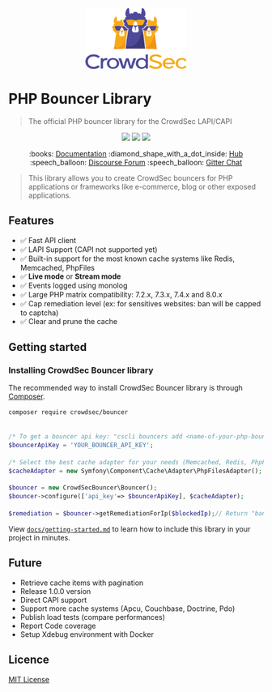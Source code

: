 <p align="center">
<img src="https://raw.githubusercontent.com/crowdsecurity/crowdsec/master/docs/assets/images/crowdsec_logo.png" alt="CrowdSec" title="CrowdSec" width="200" height="120"/>
</p>

# PHP Bouncer Library

> The official PHP bouncer library for the CrowdSec LAPI/CAPI

<p align="center">
<img src="https://img.shields.io/github/workflow/status/crowdsecurity/php-cs-bouncer/tests/main">
<img src="https://img.shields.io/github/license/crowdsecurity/php-cs-bouncer">
<img src="https://img.shields.io/github/v/release/crowdsecurity/php-cs-bouncer?include_prereleases">
</p>

<p align="center">
:books: <a href="https://doc.crowdsec.net">Documentation</a>
:diamond_shape_with_a_dot_inside: <a href="https://hub.crowdsec.net">Hub</a>
:speech_balloon: <a href="https://discourse.crowdsec.net">Discourse Forum</a>
:speech_balloon: <a href="https://gitter.im/crowdsec-project/community?utm_source=share-link&utm_medium=link&utm_campaign=share-link">Gitter Chat</a>
</p>

> This library allows you to create CrowdSec bouncers for PHP applications or frameworks like e-commerce, blog or other exposed applications.

## Features

- ✅ Fast API client
- ✅ LAPI Support (CAPI not supported yet)
- ✅ Built-in support for the most known cache systems like Redis, Memcached, PhpFiles
- ✅ **Live mode** or **Stream mode**
- ✅ Events logged using monolog
- ✅ Large PHP matrix compatibility: 7.2.x, 7.3.x, 7.4.x and 8.0.x
- ✅ Cap remediation level (ex: for sensitives websites: ban will be capped to captcha)
- ✅ Clear and prune the cache
## Getting started

### Installing CrowdSec Bouncer library

The recommended way to install CrowdSec Bouncer library is through [Composer](https://getcomposer.org/).

```bash
composer require crowdsec/bouncer
```

```php

/* To get a bouncer api key: "cscli bouncers add <name-of-your-php-bouncer> */
$bouncerApiKey = 'YOUR_BOUNCER_API_KEY';

/* Select the best cache adapter for your needs (Memcached, Redis, PhpFiles, ...) */
$cacheAdapter = new Symfony\Component\Cache\Adapter\PhpFilesAdapter();

$bouncer = new CrowdSecBouncer\Bouncer();
$bouncer->configure(['api_key'=> $bouncerApiKey], $cacheAdapter);

$remediation = $bouncer->getRemediationForIp($blockedIp);// Return "ban", "captcha" or "bypass"
```

View [`docs/getting-started.md`](https://github.com/crowdsecurity/php-cs-bouncer/blob/main/docs/complete-guide.md) to learn how to include this library in your project in minutes.

## Future
- Retrieve cache items with pagination
- Release 1.0.0 version
- Direct CAPI support
- Support more cache systems (Apcu, Couchbase, Doctrine, Pdo)
- Publish load tests (compare performances)
- Report Code coverage
- Setup Xdebug environment with Docker

## Licence

[MIT License](https://github.com/crowdsecurity/php-cs-bouncer/blob/main/LICENSE)
